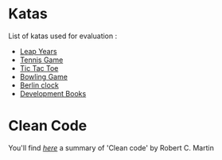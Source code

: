 # Katas
List of katas used for evaluation :
* [Leap Years](LeapYears.md)
* [Tennis Game](Tennis.md)
* [Tic Tac Toe](TicTacToe.md)
* [Bowling Game](Bowling.md)
* [Berlin clock](BerlinClock.md)
* [Development Books](DevelopmentBooks.md)

# Clean Code
You'll find *[here](CleanCode.md)* a summary of 'Clean code' by Robert C. Martin
